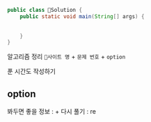```java
public class Solution {
	public static void main(String[] args) {
		
		
	}
}
```


알고리즘 정리
`사이트 명` + `문제 번호` + `option`

푼 시간도 작성하기
## option
봐두면 좋을 정보 : +
다시 풀기 : re